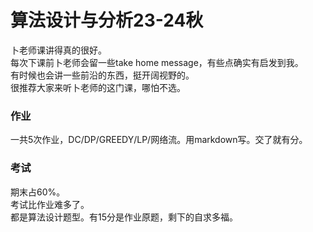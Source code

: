 # 算法设计与分析23-24秋
卜老师课讲得真的很好。  
每次下课前卜老师会留一些take home message，有些点确实有启发到我。  
有时候也会讲一些前沿的东西，挺开阔视野的。  
很推荐大家来听卜老师的这门课，哪怕不选。  
### 作业
一共5次作业，DC/DP/GREEDY/LP/网络流。用markdown写。交了就有分。  
### 考试
期末占60%。  
考试比作业难多了。  
都是算法设计题型。有15分是作业原题，剩下的自求多福。  